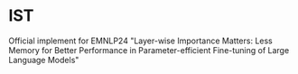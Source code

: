 # IST
Official implement for EMNLP24 "Layer-wise Importance Matters: Less Memory for Better Performance in Parameter-efficient Fine-tuning of Large Language Models"
